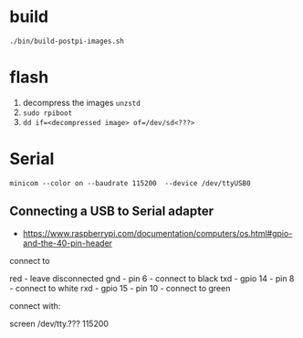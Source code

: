 # build

`./bin/build-postpi-images.sh`

# flash

1. decompress the images `unzstd`
2. `sudo rpiboot`
3. `dd if=<decompressed image> of=/dev/sd<???>`

# Serial

`minicom --color on --baudrate 115200  --device /dev/ttyUSB0`

## Connecting a USB to Serial adapter

* https://www.raspberrypi.com/documentation/computers/os.html#gpio-and-the-40-pin-header

connect to

red - leave disconnected
gnd - pin 6 - connect to black
txd - gpio 14 - pin 8 - connect to white
rxd - gpio 15 - pin 10 - connect to green

connect with:

screen /dev/tty.??? 115200

